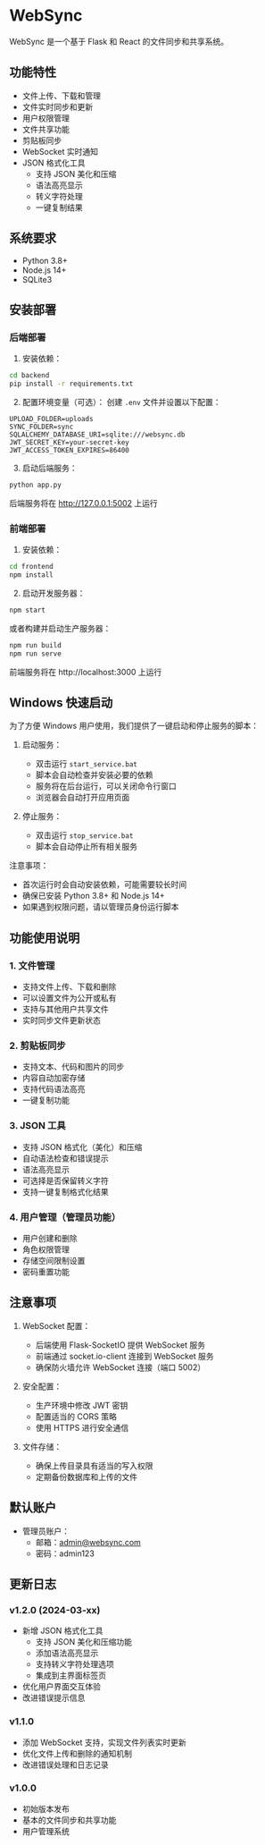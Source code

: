 # WebSync

WebSync 是一个基于 Flask 和 React 的文件同步和共享系统。

## 功能特性

- 文件上传、下载和管理
- 文件实时同步和更新
- 用户权限管理
- 文件共享功能
- 剪贴板同步
- WebSocket 实时通知
- JSON 格式化工具
  - 支持 JSON 美化和压缩
  - 语法高亮显示
  - 转义字符处理
  - 一键复制结果

## 系统要求

- Python 3.8+
- Node.js 14+
- SQLite3

## 安装部署

### 后端部署

1. 安装依赖：
```bash
cd backend
pip install -r requirements.txt
```

2. 配置环境变量（可选）：
创建 `.env` 文件并设置以下配置：
```plaintext
UPLOAD_FOLDER=uploads
SYNC_FOLDER=sync
SQLALCHEMY_DATABASE_URI=sqlite:///websync.db
JWT_SECRET_KEY=your-secret-key
JWT_ACCESS_TOKEN_EXPIRES=86400
```

3. 启动后端服务：
```bash
python app.py
```
后端服务将在 http://127.0.0.1:5002 上运行

### 前端部署

1. 安装依赖：
```bash
cd frontend
npm install
```

2. 启动开发服务器：
```bash
npm start
```
或者构建并启动生产服务器：
```bash
npm run build
npm run serve
```

前端服务将在 http://localhost:3000 上运行

## Windows 快速启动

为了方便 Windows 用户使用，我们提供了一键启动和停止服务的脚本：

1. 启动服务：
   - 双击运行 `start_service.bat`
   - 脚本会自动检查并安装必要的依赖
   - 服务将在后台运行，可以关闭命令行窗口
   - 浏览器会自动打开应用页面

2. 停止服务：
   - 双击运行 `stop_service.bat`
   - 脚本会自动停止所有相关服务

注意事项：
- 首次运行时会自动安装依赖，可能需要较长时间
- 确保已安装 Python 3.8+ 和 Node.js 14+
- 如果遇到权限问题，请以管理员身份运行脚本

## 功能使用说明

### 1. 文件管理
- 支持文件上传、下载和删除
- 可以设置文件为公开或私有
- 支持与其他用户共享文件
- 实时同步文件更新状态

### 2. 剪贴板同步
- 支持文本、代码和图片的同步
- 内容自动加密存储
- 支持代码语法高亮
- 一键复制功能

### 3. JSON 工具
- 支持 JSON 格式化（美化）和压缩
- 自动语法检查和错误提示
- 语法高亮显示
- 可选择是否保留转义字符
- 支持一键复制格式化结果

### 4. 用户管理（管理员功能）
- 用户创建和删除
- 角色权限管理
- 存储空间限制设置
- 密码重置功能

## 注意事项

1. WebSocket 配置：
   - 后端使用 Flask-SocketIO 提供 WebSocket 服务
   - 前端通过 socket.io-client 连接到 WebSocket 服务
   - 确保防火墙允许 WebSocket 连接（端口 5002）

2. 安全配置：
   - 生产环境中修改 JWT 密钥
   - 配置适当的 CORS 策略
   - 使用 HTTPS 进行安全通信

3. 文件存储：
   - 确保上传目录具有适当的写入权限
   - 定期备份数据库和上传的文件

## 默认账户

- 管理员账户：
  - 邮箱：admin@websync.com
  - 密码：admin123

## 更新日志

### v1.2.0 (2024-03-xx)
- 新增 JSON 格式化工具
  - 支持 JSON 美化和压缩功能
  - 添加语法高亮显示
  - 支持转义字符处理选项
  - 集成到主界面标签页
- 优化用户界面交互体验
- 改进错误提示信息

### v1.1.0
- 添加 WebSocket 支持，实现文件列表实时更新
- 优化文件上传和删除的通知机制
- 改进错误处理和日志记录

### v1.0.0
- 初始版本发布
- 基本的文件同步和共享功能
- 用户管理系统
